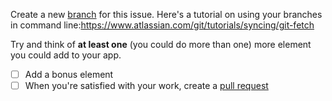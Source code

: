 Create a new [branch](https://docs.github.com/en/desktop/contributing-to-projects/creating-a-branch-for-your-work) for this issue. Here's a tutorial on using your branches in command line:https://www.atlassian.com/git/tutorials/syncing/git-fetch

Try and think of **at least one** (you could do more than one) more element you could add to your app.
- [ ] Add a bonus element
- [ ] When you're satisfied with your work, create a [pull request](https://help.github.com/en/github/collaborating-with-issues-and-pull-requests/creating-a-pull-request)
